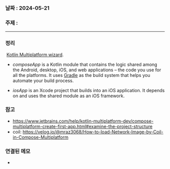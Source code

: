 ### 날짜 : 2024-05-21
### 주제 :
----
### 정리
 [Kotlin Multiplatform wizard](https://kmp.jetbrains.com/?_gl=1*1myn6e7*_ga*MjA1NDg5MDI2OC4xNjYzNTE3Mzc2*_ga_9J976DJZ68*MTcxNjI5MjE5OS4xNi4xLjE3MTYyOTMwOTQuNTQuMC4w&_ga=2.102840132.597063886.1716292199-2054890268.1663517376).
 
- _composeApp_ is a Kotlin module that contains the logic shared among the Android, desktop, iOS, and web applications – the code you use for all the platforms. It uses [Gradle](https://kotlinlang.org/docs/gradle.html) as the build system that helps you automate your build process.
    
- _iosApp_ is an Xcode project that builds into an iOS application. It depends on and uses the shared module as an iOS framework.

### 참고
- https://www.jetbrains.com/help/kotlin-multiplatform-dev/compose-multiplatform-create-first-app.html#examine-the-project-structure
- coil: https://velog.io/@mraz3068/How-to-load-Network-Image-by-Coil-in-Compose-Multiplatform

### 연결된 메모
- 